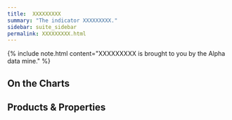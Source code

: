 ```yaml
---
title:  XXXXXXXXX
summary: "The indicator XXXXXXXXX."
sidebar: suite_sidebar
permalink: XXXXXXXXX.html
---
```


{% include note.html content="XXXXXXXXX is brought to you by the Alpha data mine." %}

## On the Charts



## Products & Properties



